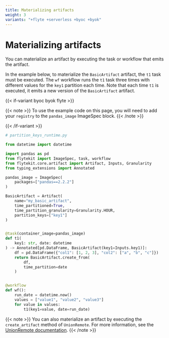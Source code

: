 ```yaml
---
title: Materializing artifacts
weight: 3
variants: "+flyte +serverless +byoc +byok"
---
```


# Materializing artifacts

You can materialize an artifact by executing the task or workflow that emits the artifact.

In the example below, to materialize the `BasicArtifact` artifact, the `t1` task must be executed. The `wf` workflow runs the `t1` task three times with different values for the `key1` partition each time.
Note that each time `t1` is executed, it emits a new version of the `BasicArtifact` artifact.

{{< if-variant byoc byok flyte >}}

{{< note >}}
To use the example code on this page, you will need to add your `registry` to the `pandas_image` ImageSpec block.
{{< /note >}}

{{< /if-variant >}}

```python
# partition_keys_runtime.py

from datetime import datetime

import pandas as pd
from flytekit import ImageSpec, task, workflow
from flytekit.core.artifact import Artifact, Inputs, Granularity
from typing_extensions import Annotated

pandas_image = ImageSpec(
    packages=["pandas==2.2.2"]
)

BasicArtifact = Artifact(
    name="my_basic_artifact",
    time_partitioned=True,
    time_partition_granularity=Granularity.HOUR,
    partition_keys=["key1"]
)


@task(container_image=pandas_image)
def t1(
    key1: str, date: datetime
) -> Annotated[pd.DataFrame, BasicArtifact(key1=Inputs.key1)]:
    df = pd.DataFrame({"col1": [1, 2, 3], "col2": ["a", "b", "c"]})
    return BasicArtifact.create_from(
        df,
        time_partition=date
    )


@workflow
def wf():
    run_date = datetime.now()
    values = ["value1", "value2", "value3"]
    for value in values:
        t1(key1=value, date=run_date)
```

{{< note >}}
You can also materialize an artifact by executing the `create_artifact` method of `UnionRemote`.
For more information, see the [UnionRemote documentation](../../../api-reference/union-sdk/union-remote/index.md).
{{< /note >}}
